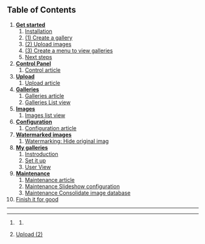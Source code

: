## Table of Contents

1. **[Get started](http://www.rsgallery2.org/index.php/documentation/get-started-documentation/ "GetStarted")**<br>
   1. [Installation](http://www.rsgallery2.org/index.php?option=com_content&view=article&id=31&catid=13 "GetStarted -> 01.Installation")<br>
   1. [(1) Create a gallery](http://www.rsgallery2.org/index.php?option=com_content&view=article&id=38&catid=13 "(1) Create a gallery")<br>
   1. [(2) Upload images](http://www.rsgallery2.org/index.php?option=com_content&view=article&id=39&catid=13 " (2) Upload images")<br>
   1. [(3) Create a menu to view galleries ](http://www.rsgallery2.org/index.php?option=com_content&view=article&id=40&catid=13 "(3) Create a menu to view galleries ")<br>
   1. [Next steps](http://www.rsgallery2.org/index.php?option=com_content&view=article&id=41&catid=13 "Next steps")<br>
1. **[Control Panel](http://www.rsgallery2.org/index.php/documentation/control-panel/ "Control Panel")**<br>
   1. [Control  article](http://www.rsgallery2.org/index.php?option=com_content&view=article&id=92&catid=36 "Control Panel info")<br>
1. **[Upload](http://www.rsgallery2.org/index.php/documentation/upload/ "Upload")**<br>
   1. [Upload article](http://www.rsgallery2.org/index.php?option=com_content&view=article&id=51&catid=22 "")<br>
1. **[Galleries](http://www.rsgallery2.org/index.php/documentation/galleries/ "galleries")**<br>
   1. [Galleries article](http://www.rsgallery2.org/index.php?option=com_content&view=article&id=78&catid=28 "Galleries article")<br>
   1. [Galleries List view](http://www.rsgallery2.org/index.php?option=com_content&view=article&id=44&catid=28 "Galleries List view<br>")<br>
1. **[Images](http://www.rsgallery2.org/index.php/documentation/images/ "images")**<br>
   1. [Images list view](http://www.rsgallery2.org/index.php?option=com_content&view=article&id=77&catid=29 "Images article")<br>
1. **[Configuration](http://www.rsgallery2.org/index.php/documentation/configuration/ "Configuration")**<br>
   1. [Configuration article](http://www.rsgallery2.org/index.php?option=com_content&view=article&id=47&catid=27 "Configuration article")<br>
1. **[Watermarked images](http://www.rsgallery2.org/index.php/documentation/watermarked-images/ "Watermarked images")**<br>
   1. [Watermarking: Hide original imag](http://www.rsgallery2.org/index.php?option=com_content&view=article&id=58&catid=25 "")<br>
1. **[My galleries](http://www.rsgallery2.org/index.php/documentation/my-galleries/ "My galleries")**<br>
   1. [Instroduction](http://www.rsgallery2.org/index.php?option=com_content&view=article&id=53&catid=24 "My Gallery - Introduction")<br>
   1. [Set it up](http://www.rsgallery2.org/index.php?option=com_content&view=article&id=54&catid=24 "My Gallery - Set it up ")<br>
   1. [User View](http://www.rsgallery2.org/index.php?option=com_content&view=article&id=55&catid=24 "My Gallery - User View")<br>
1. **[Maintenance](http://www.rsgallery2.org/index.php/documentation/documentation-maintenance/ "Maintenance")**<br>
   1. [Maintenance article](http://www.rsgallery2.org/index.php?option=com_content&view=article&id=91&catid=35 "Maintenance overview")<br>
   1. [Maintenance Slideshow configuration](http://www.rsgallery2.org/index.php?option=com_content&view=article&id=91&catid=100 "Maintenance Slideshow configuration")<br>
   1. [Maintenance Consolidate image database](http://www.rsgallery2.org/index.php?option=com_content&view=article&id=91&catid=101 "Maintenance Consolidate image database")<br>
1. [Finish it for good](http://www.rsgallery2.org/index.php?option=com_content&view=article&id=91&catid=102 "Finish it for good")<br>


  

---


-------------------------------------------------------------------------------------------

1. [](http://www.rsgallery2.org/index.php/documentation// "")

   1. [](http://www.rsgallery2.org/index.php?option=com_content&view=article&id=&catid= "")



1. [Upload (2)](http://www.rsgallery2.org/index.php/documentation/upload/51-upload-documentation "./Upload/upload.md")
